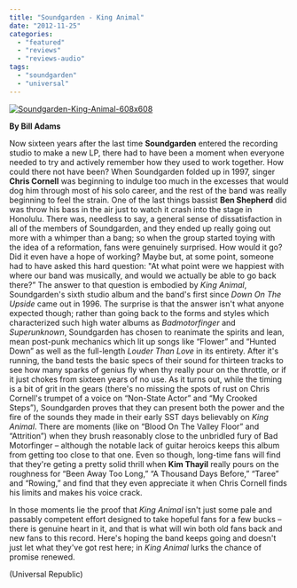 ```yaml
---
title: "Soundgarden - King Animal"
date: "2012-11-25"
categories: 
  - "featured"
  - "reviews"
  - "reviews-audio"
tags: 
  - "soundgarden"
  - "universal"
---
```


[![](http://www.hellbound.ca/wp-content/uploads/2012/11/Soundgarden-King-Animal-608x608-590x590.jpg "Soundgarden-King-Animal-608x608")](http://www.hellbound.ca/2012/11/soundgarden-king-animal/soundgarden-king-animal-608x608/)

**By Bill Adams**

Now sixteen years after the last time **Soundgarden** entered the recording studio to make a new LP, there had to have been a moment when everyone needed to try and actively remember how they used to work together. How could there not have been? When Soundgarden folded up in 1997, singer **Chris Cornell** was beginning to indulge too much in the excesses that would dog him through most of his solo career, and the rest of the band was really beginning to feel the strain. One of the last things bassist **Ben Shepherd** did was throw his bass in the air just to watch it crash into the stage in Honolulu. There was, needless to say, a general sense of dissatisfaction in all of the members of Soundgarden, and they ended up really going out more with a whimper than a bang; so when the group started toying with the idea of a reformation, fans were genuinely surprised. How would it go? Did it even have a hope of working? Maybe but, at some point, someone had to have asked this hard question: "At what point were we happiest with where our band was musically, and would we actually be able to go back there?” The answer to that question is embodied by _King Animal_, Soundgarden's sixth studio album and the band's first since _Down On The Upside_ came out in 1996. The surprise is that the answer isn't what anyone expected though; rather than going back to the forms and styles which characterized such high water albums as _Badmotorfinger_ and _Superunknown_, Soundgarden has chosen to reanimate the spirits and lean, mean post-punk mechanics which lit up songs like “Flower” and “Hunted Down” as well as the full-length _Louder Than Love_ in its entirety. After it's running, the band tests the basic specs of their sound for thirteen tracks to see how many sparks of genius fly when thy really pour on the throttle, or if it just chokes from sixteen years of no use. As it turns out, while the timing is a bit of grit in the gears (there's no missing the spots of rust on Chris Cornell's trumpet of a voice on “Non-State Actor” and “My Crooked Steps”), Soundgarden proves that they can present both the power and the fire of the sounds they made in their early SST days believably on _King Animal_. There are moments (like on “Blood On The Valley Floor” and “Attrition”) when they brush reasonably close to the unbridled fury of Bad Motorfinger – although the notable lack of guitar heroics keeps this album from getting too close to that one. Even so though, long-time fans will find that they're geting a pretty solid thrill when **Kim Thayil** really pours on the roughness for “Been Away Too Long,” “A Thousand Days Before,” “Taree” and “Rowing,” and find that they even appreciate it when Chris Cornell finds his limits and makes his voice crack.

In those moments lie the proof that _King Animal_ isn't just some pale and passably competent effort designed to take hopeful fans for a few bucks – there is genuine heart in it, and that is what will win both old fans back and new fans to this record. Here's hoping the band keeps going and doesn't just let what they've got rest here; in _King Animal_ lurks the chance of promise renewed.

(Universal Republic)
